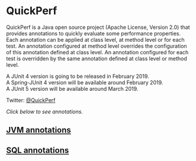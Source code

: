 # QuickPerf
QuickPerf is a Java open source project (Apache License, Version 2.0) that provides annotations to quickly evaluate some performance properties. <br>
Each annotation can be applied at class level, at method level or for each test.
An annotation configured at method level overrides the configuration of this annotation defined at class level. An annotation configured for each test is overridden by the same annotation defined at class level or method level. <br>

A JUnit 4 version is going to be released in February 2019.<br>
A Spring-JUnit 4 version will be available around February 2019.<br>
A JUnit 5 version will be available around March 2019.<br>

Twitter: [@QuickPerf](https://twitter.com/quickperf)

*Click below to see annotations.*

## [JVM annotations](https://github.com/quick-perf/doc/wiki/JVM-annotations)
## [SQL annotations](https://github.com/quick-perf/doc/wiki/SQL-annotations)